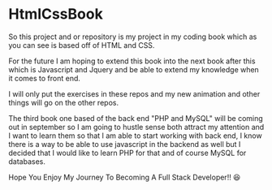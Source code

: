 # HtmlCssBook
So this project and or repository is my project in my coding book which as you can see is based off of HTML and CSS. 

For the future I am hoping to extend this book into the next book after this which is Javascript and Jquery and be able to extend my knowledge when it comes to front end.

I will only put the exercises in these repos and my new animation and other things will go on the other repos.

The third book one based of the back end "PHP and MySQL" will be coming out in september so I am going to hustle sense both attract my attention and I want to learn them so that I am able to start working with back end, I know there is a way to be able to use javascript in the backend as well but I decided that I would like to learn PHP for that and of course MySQL for databases.

Hope You Enjoy My Journey To Becoming A Full Stack Developer!! 😆
